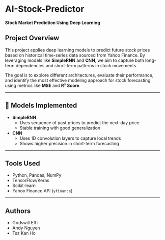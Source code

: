 # AI-Stock-Predictor  
**Stock Market Prediction Using Deep Learning**

## Project Overview  
This project applies deep learning models to predict future stock prices based on historical time-series data sourced from Yahoo Finance. By leveraging models like **SimpleRNN** and **CNN**, we aim to capture both long-term dependencies and short-term patterns in stock movements.

The goal is to explore different architectures, evaluate their performance, and identify the most effective modeling approach for stock forecasting using metrics like **MSE** and **R² Score**.

---

## 🔧 Models Implemented
- **SimpleRNN**  
  - Uses sequence of past prices to predict the next-day price  
  - Stable training with good generalization  
- **CNN**  
  - Uses 1D convolution layers to capture local trends  
  - Shows higher precision in short-term forecasting

---

## Tools Used
- Python, Pandas, NumPy
- TensorFlow/Keras
- Scikit-learn
- Yahoo Finance API (`yfinance`)

---

## Authors
- Godswill Effi
- Andy Nguyen
- Tsz Kan Ho